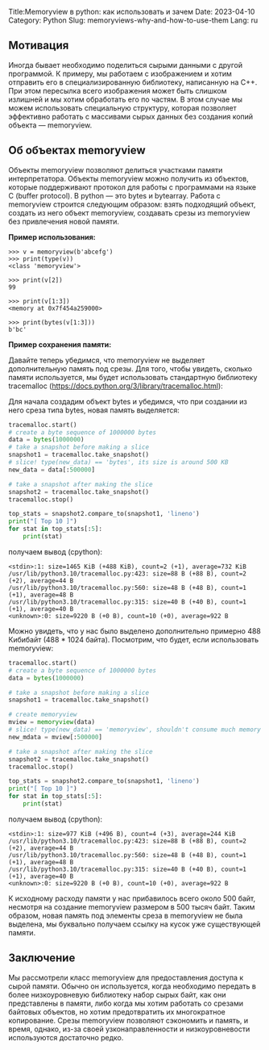 Title:Memoryview в python: как использовать и зачем
Date: 2023-04-10
Category: Python
Slug: memoryviews-why-and-how-to-use-them
Lang: ru

## Мотивация 

Иногда бывает необходимо поделиться сырыми данными с другой программой. К примеру, мы работаем с изображением и хотим отправить его в специализированную библиотеку, написанную на C++. При этом пересылка всего изображения может быть слишком излишней и мы хотим обработать его по частям. В этом случае мы можем использовать специальную структуру, которая позволяет эффективно работать с массивами сырых данных без создания копий объекта — memoryview.

## Об объектах memoryview

Объекты memoryview позволяют делиться участками памяти интерпретатора. Объекты memoryview можно получить из объектов, которые поддерживают протокол для работы с программами на языке C (buffer protocol). В python — это bytes и bytearray. Работа с memoryview строится следующим образом: взять подходящий объект, создать из него объект memoryview, создавать срезы из memoryview без привлечения новой памяти.

**Пример использования:**

```
>>> v = memoryview(b'abcefg')
>>> print(type(v))
<class 'memoryview'>

>>> print(v[2])
99

>>> print(v[1:3])
<memory at 0x7f454a259000>

>>> print(bytes(v[1:3]))
b'bc'
```

**Пример сохранения памяти:**

Давайте теперь убедимся, что memoryview не выделяет дополнительную память под срезы. Для того, чтобы увидеть, сколько памяти используется, мы будет использовать стандартную библиотеку tracemalloc (https://docs.python.org/3/library/tracemalloc.html):

Для начала создадим объект bytes и убедимся, что при создании из него среза типа bytes, новая память выделяется:
```python
tracemalloc.start()
# create a byte sequence of 1000000 bytes
data = bytes(1000000)
# take a snapshot before making a slice
snapshot1 = tracemalloc.take_snapshot()
# slice! type(new_data) == 'bytes', its size is around 500 KB
new_data = data[:500000]

# take a snapshot after making the slice
snapshot2 = tracemalloc.take_snapshot()
tracemalloc.stop()

top_stats = snapshot2.compare_to(snapshot1, 'lineno')
print("[ Top 10 ]")
for stat in top_stats[:5]:
	print(stat)
```
получаем вывод (cpython):

```
<stdin>:1: size=1465 KiB (+488 KiB), count=2 (+1), average=732 KiB
/usr/lib/python3.10/tracemalloc.py:423: size=88 B (+88 B), count=2 (+2), average=44 B
/usr/lib/python3.10/tracemalloc.py:560: size=48 B (+48 B), count=1 (+1), average=48 B
/usr/lib/python3.10/tracemalloc.py:315: size=40 B (+40 B), count=1 (+1), average=40 B
<unknown>:0: size=9220 B (+0 B), count=10 (+0), average=922 B
```
Можно увидеть, что у нас было выделено дополнительно примерно 488 Кибибайт (488 * 1024 байта). Посмотрим, что будет, если использовать memoryview:

```python
tracemalloc.start()
# create a byte sequence of 1000000 bytes
data = bytes(1000000)

# take a snapshot before making a slice
snapshot1 = tracemalloc.take_snapshot()

# create memoryview
mview = memoryview(data)
# slice! type(new_data) == 'memoryview', shouldn't consume much memory
new_mdata = mview[:500000]

# take a snapshot after making the slice
snapshot2 = tracemalloc.take_snapshot()
tracemalloc.stop()

top_stats = snapshot2.compare_to(snapshot1, 'lineno')
print("[ Top 10 ]")
for stat in top_stats[:5]:
	print(stat)
```

получаем вывод (cpython):

```
<stdin>:1: size=977 KiB (+496 B), count=4 (+3), average=244 KiB
/usr/lib/python3.10/tracemalloc.py:423: size=88 B (+88 B), count=2 (+2), average=44 B
/usr/lib/python3.10/tracemalloc.py:560: size=48 B (+48 B), count=1 (+1), average=48 B
/usr/lib/python3.10/tracemalloc.py:315: size=40 B (+40 B), count=1 (+1), average=40 B
<unknown>:0: size=9220 B (+0 B), count=10 (+0), average=922 B
```

К исходному расходу памяти у нас прибавилось всего около 500 байт, несмотря на создание memoryview размером в 500 тысяч байт. Таким образом, новая память под элементы среза в memoryview не была выделена, мы буквально получаем ссылку на кусок уже существующей памяти.

## Заключение
Мы рассмотрели класс memoryview для предоставления доступа к сырой памяти. Обычно он используется, когда необходимо передать в более низкоуровневую библиотеку набор сырых байт, как они представлены в памяти, либо когда мы хотим работать со срезами байтовых объектов, но хотим предотвратить их многократное копирование. Срезы memoryview позволяют сэкономить и память, и время, однако, из-за своей узконаправленности и низкоуровневости используются достаточно редко.

